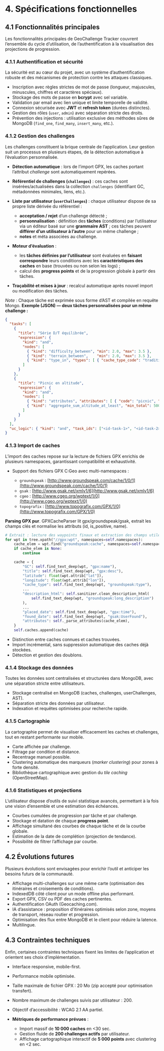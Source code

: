 # 4. Spécifications fonctionnelles

## 4.1 Fonctionnalités principales

Les fonctionnalités principales de GeoChallenge Tracker couvrent l’ensemble du cycle d’utilisation, de l’authentification à la visualisation des projections de progression.

### 4.1.1 Authentification et sécurité

La sécurité est au cœur du projet, avec un système d’authentification robuste et des mécanismes de protection contre les attaques classiques.

* Inscription avec règles strictes de mot de passe (longueur, majuscules, minuscules, chiffres et caractères spéciaux).
* Stockage des mots de passe en **bcrypt** avec sel variable.
* Validation par email avec lien unique et limite temporelle de validité.
* Connexion sécurisée avec **JWT** et **refresh token** (durées distinctes).
* Gestion des rôles (`user`, `admin`) avec séparation stricte des droits.
* Prévention des injections : utilisation exclusive des méthodes sûres de MongoDB (`find_one`, `find_many`, `insert_many`, etc.).

### 4.1.2 Gestion des challenges

Les challenges constituent la brique centrale de l’application. Leur gestion suit un processus en plusieurs étapes, de la détection automatique à l’évaluation personnalisée.

* **Détection automatique** : lors de l’import GPX, les caches portant l’attribut *challenge* sont automatiquement repérées.
* **Référentiel de challenges (`challenges`)** : ces caches sont insérées/actualisées dans la collection `challenges` (identifiant GC, métadonnées minimales, liens, etc.).
* **Liste par utilisateur (`userChallenges`)** : chaque utilisateur dispose de sa propre liste dérivée du référentiel :

  * **acceptation / rejet** d’un challenge détecté ;
  * **personnalisation** : définition des **tâches** (conditions) par l’utilisateur via un éditeur basé sur une **grammaire AST** ; ces tâches peuvent **différer d’un utilisateur à l’autre** pour un même challenge ;
  * **notes** et méta associées au challenge.
* **Moteur d’évaluation** :

  * les **tâches définies par l’utilisateur** sont évaluées en **faisant correspondre** leurs conditions avec les **caractéristiques des caches** en base (trouvées ou non selon les logs) ;
  * calcul des **progress points** et de la progression globale à partir des tâches.
* **Traçabilité et mises à jour** : recalcul automatique après nouvel import ou modification des tâches.

*Note* : Chaque tâche est exprimée sous forme d’AST et compilée en requête Mongo.
**Exemple (JSON) — deux tâches personnalisées pour un même challenge :**
```json
{
  "tasks": [
    {
      "title": "Série D/T équilibrée",
      "expression": {
        "kind": "and",
        "nodes": [
          { "kind": "difficulty_between", "min": 2.0, "max": 3.5 },
          { "kind": "terrain_between",    "min": 2.0, "max": 3.5 },
          { "kind": "type_in", "types": [ { "cache_type_code": "traditional" }, { "cache_type_code": "mystery" } ] }
        ]
      }
    },
    {
      "title": "Picnic en altitude",
      "expression": {
        "kind": "and",
        "nodes": [
          { "kind": "attributes", "attributes": [ { "code": "picnic", "is_positive": true } ] },
          { "kind": "aggregate_sum_altitude_at_least", "min_total": 5000 }
        ]
      }
    }
  ],
  "uc_logic": { "kind": "and", "task_ids": ["<id-task-1>", "<id-task-2>"] }
}
```

### 4.1.3 Import de caches

L’import des caches repose sur la lecture de fichiers GPX enrichis de plusieurs namespaces, garantissant compatibilité et exhaustivité.

* Support des fichiers GPX C\:Geo avec multi-namespaces :

  * `groundspeak` : [http://www.groundspeak.com/cache/1/0/1](http://www.groundspeak.com/cache/1/0/1)
  * `gsak` : [http://www.gsak.net/xmlv1/6](http://www.gsak.net/xmlv1/6)
  * `cgeo` : [http://www.cgeo.org/wptext/1/0](http://www.cgeo.org/wptext/1/0)
  * `topografix` : [http://www.topografix.com/GPX/1/0](http://www.topografix.com/GPX/1/0)

**Parsing GPX pur**. GPXCacheParser lit gpx/groundspeak/gsak, extrait les champs clés et normalise les attributs (id, is_positive, name).

```python
# Extrait : lecture des waypoints finaux et extraction des champs utiles
for wpt in tree.xpath("//gpx:wpt", namespaces=self.namespaces):
    cache_elem = wpt.find("groundspeak:cache", namespaces=self.namespaces)
    if cache_elem is None:
        continue

    cache = {
        "GC": self.find_text_deep(wpt, "gpx:name"),
        "title": self.find_text_deep(wpt, "gpx:desc"),
        "latitude": float(wpt.attrib["lat"]),
        "longitude": float(wpt.attrib["lon"]),
        "cache_type": self.find_text_deep(wpt, "groundspeak:type"),
        ...
        "description_html": self.sanitizer.clean_description_html(
            self.find_text_deep(wpt, "groundspeak:long_description")
        ),
        ...
        "placed_date": self.find_text_deep(wpt, "gpx:time"),
        "found_date": self.find_text_deep(wpt, "gsak:UserFound"),
        "attributes": self._parse_attributes(cache_elem),
    }
    self.caches.append(cache)
```


* Distinction entre caches connues et caches trouvées.
* Import incrémental, sans suppression automatique des caches déjà stockées.
* Détection et gestion des doublons.

### 4.1.4 Stockage des données

Toutes les données sont centralisées et structurées dans MongoDB, avec une séparation stricte entre utilisateurs.

* Stockage centralisé en MongoDB (caches, challenges, userChallenges, AST).
* Séparation stricte des données par utilisateur.
* Indexation et requêtes optimisées pour recherche rapide.

### 4.1.5 Cartographie

La cartographie permet de visualiser efficacement les caches et challenges, tout en restant performante sur mobile.

* Carte affichée par challenge.
* Filtrage par condition et distance.
* Recentrage manuel possible.
* Clustering automatique des marqueurs (*marker clustering*) pour zones à forte densité.
* Bibliothèque cartographique avec gestion du *tile caching* (OpenStreetMap).

### 4.1.6 Statistiques et projections

L’utilisateur dispose d’outils de suivi statistique avancés, permettant à la fois une vision d’ensemble et une estimation des échéances.

* Courbes cumulées de progression par tâche et par challenge.
* Stockage et datation de chaque **progress point**.
* Affichage simultané des courbes de chaque tâche et de la courbe globale.
* Estimation de la date de complétion (projection de tendance).
* Possibilité de filtrer l’affichage par courbe.

## 4.2 Évolutions futures

Plusieurs évolutions sont envisagées pour enrichir l’outil et anticiper les besoins futurs de la communauté.

* Affichage multi-challenges sur une même carte (optimisation des itinéraires et croisements de conditions).
* IndexedDB côté client pour un mode offline plus performant.
* Export GPX, CSV ou PDF des caches pertinentes.
* Authentification OAuth (Geocaching.com).
* IA d’assistance : proposition d’itinéraires optimisés selon zone, moyens de transport, réseau routier et progression.
* Optimisation des flux entre MongoDB et le client pour réduire la latence.
* Multilingue.

## 4.3 Contraintes techniques

Enfin, certaines contraintes techniques fixent les limites de l’application et orientent ses choix d’implémentation.

* Interface responsive, mobile-first.
* Performance mobile optimisée.
* Taille maximale de fichier GPX : 20 Mo (zip accepté pour optimisation transfert).
* Nombre maximum de challenges suivis par utilisateur : 200.
* Objectif d’accessibilité : WCAG 2.1 AA partiel.
* **Métriques de performance prévues** :

  * Import massif de **10 000 caches** en <30 sec.
  * Gestion fluide de **200 challenges actifs** par utilisateur.
  * Affichage cartographique interactif de **5 000 points** avec clustering en <2 sec.
